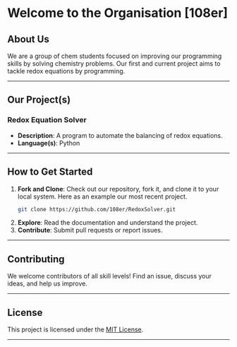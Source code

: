# Welcome to the Organisation [108er]

## About Us

We are a group of chem students focused on improving our programming skills by solving chemistry problems. Our first and current project aims to tackle redox equations by programming.

---

## Our Project(s)

### Redox Equation Solver
   - **Description**: A program to automate the balancing of redox equations.
   - **Language(s)**: Python

---

## How to Get Started

1. **Fork and Clone**: Check out our repository, fork it, and clone it to your local system. Here as an example our most recent project.
   ```bash
   git clone https://github.com/108er/RedoxSolver.git
   ```
2. **Explore**: Read the documentation and understand the project.
3. **Contribute**: Submit pull requests or report issues.

---

## Contributing

We welcome contributors of all skill levels! Find an issue, discuss your ideas, and help us improve.

---

## License

This project is licensed under the [MIT License](LICENSE).

---
<!--

**Here are some ideas to get you started:**

🙋‍♀️ A short introduction - what is your organization all about?
🌈 Contribution guidelines - how can the community get involved?
👩‍💻 Useful resources - where can the community find your docs? Is there anything else the community should know?
🍿 Fun facts - what does your team eat for breakfast?
🧙 Remember, you can do mighty things with the power of [Markdown](https://docs.github.com/github/writing-on-github/getting-started-with-writing-and-formatting-on-github/basic-writing-and-formatting-syntax)
-->

